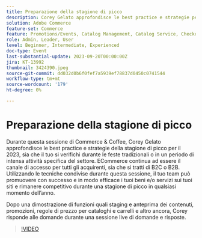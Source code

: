 ```yaml
---
title: Preparazione della stagione di picco
description: Corey Gelato approfondisce le best practice e strategie per la stagione di picco, impara a promuovere con successo e in modo efficace i tuoi beni e/o servizi sui siti e resta competitivo durante la stagione di picco in qualsiasi momento dell’anno. Dopo una dimostrazione di funzioni quali staging e anteprima dei contenuti, promozioni, regole di prezzo per cataloghi e carrelli e altro ancora, Corey risponde alle domande durante una sessione live di domande e risposte.
solution: Adobe Commerce
feature-set: Commerce
feature: Promotions/Events, Catalog Management, Catalog Service, Checkout, Best Practices, Price Rules
role: Admin, Leader, User
level: Beginner, Intermediate, Experienced
doc-type: Event
last-substantial-update: 2023-09-20T00:00:00Z
jira: KT-13992
thumbnail: 3424390.jpeg
source-git-commit: dd032d0b6f0fef7a5939ef78837d0450c0741544
workflow-type: tm+mt
source-wordcount: '179'
ht-degree: 0%

---
```



# Preparazione della stagione di picco

Durante questa sessione di Commerce &amp; Coffee, Corey Gelato approfondisce le best practice e strategie della stagione di picco per il 2023, sia che il tuo si verifichi durante le feste tradizionali o in un periodo di intensa attività specifica del settore. ECommerce continua ad essere il canale di accesso per tutti gli acquirenti, sia che si tratti di B2C o B2B. Utilizzando le tecniche condivise durante questa sessione, il tuo team può promuovere con successo e in modo efficace i tuoi beni e/o servizi sui tuoi siti e rimanere competitivo durante una stagione di picco in qualsiasi momento dell’anno.

Dopo una dimostrazione di funzioni quali staging e anteprima dei contenuti, promozioni, regole di prezzo per cataloghi e carrelli e altro ancora, Corey risponde alle domande durante una sessione live di domande e risposte.

>[!VIDEO](https://video.tv.adobe.com/v/3424390/?learn=on)
